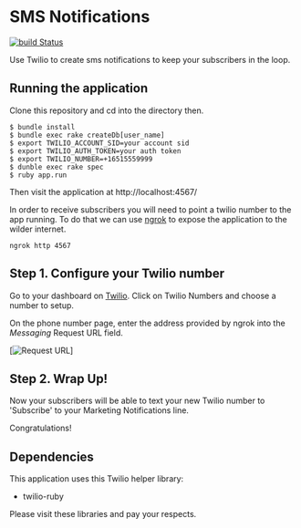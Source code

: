 # SMS Notifications
[![build Status](https://travis-ci.org/TwilioDevEd/marketing-notifications-sinatra.svg?branch=master)](https://travis-ci.org/TwilioDevEd/marketing-notifications-sinatra)

Use Twilio to create sms notifications to keep your subscribers in the loop.

## Running the application

Clone this repository and cd into the directory then.

```
$ bundle install
$ bundle exec rake createDb[user_name]
$ export TWILIO_ACCOUNT_SID=your account sid
$ export TWILIO_AUTH_TOKEN=your auth token
$ export TWILIO_NUMBER=+16515559999
$ dunble exec rake spec
$ ruby app.run
```

Then visit the application at http://localhost:4567/

In order to receive subscribers you will need to point a twilio number to the app running. To do that we can use [ngrok](https://ngrok.com/) to expose the application
to the wilder internet.

`
  ngrok http 4567
`

## Step 1. Configure your Twilio number

Go to your dashboard on [Twilio](https://www.twilio.com/user/account/phone-numbers/incoming). Click on Twilio Numbers and choose a number to setup.

On the phone number page, enter the address provided by ngrok into the _Messaging_ Request URL field.

[![Request URL](http://howtodocs.s3.amazonaws.com/setup-twilio-number.png)]

## Step 2. Wrap Up!

Now your subscribers will be able to text your new Twilio number to 'Subscribe' to your Marketing Notifications line.

Congratulations!

## Dependencies

This application uses this Twilio helper library:
* twilio-ruby

Please visit these libraries and pay your respects.
